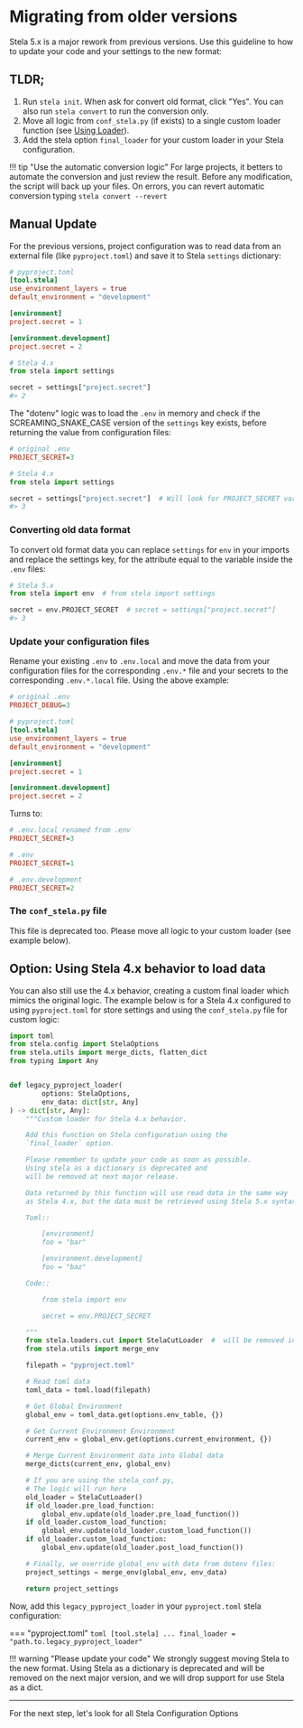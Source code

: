 # Migrating from older versions

Stela 5.x is a major rework from previous versions. Use this guideline to how to update your code and your settings to
the new format:

## TLDR;

1. Run `stela init`. When ask for convert old format, click "Yes". You can also run `stela convert` to run the
   conversion only.
2. Move all logic from `conf_stela.py` (if exists) to a single custom loader function (see [Using Loader](using_loader.md)).
3. Add the stela option `final_loader` for your custom loader in your Stela configuration.


!!! tip "Use the automatic conversion logic"
    For large projects, it betters to automate the conversion and just review the result.
    Before any modification, the script will back up your files.
    On errors, you can revert automatic conversion typing `stela convert --revert`

## Manual Update

For the previous versions, project configuration was to read data from an external file (like `pyproject.toml`) and save
it to Stela `settings` dictionary:

```toml
# pyproject.toml
[tool.stela]
use_environment_layers = true
default_environment = "development"

[environment]
project.secret = 1

[environment.development]
project.secret = 2
```

```python
# Stela 4.x
from stela import settings

secret = settings["project.secret"]
#> 2
```

The "dotenv" logic was to load the `.env` in memory and check if the SCREAMING_SNAKE_CASE version of the `settings` key
exists, before returning the value from configuration files:

```ini
# original .env
PROJECT_SECRET=3
```

```python
# Stela 4.x
from stela import settings

secret = settings["project.secret"]  # Will look for PROJECT_SECRET variable first
#> 3
```

### Converting old data format

To convert old format data you can replace `settings` for `env` in your imports and replace the settings key, for the
attribute equal to the variable inside the `.env` files:

```python
# Stela 5.x
from stela import env  # from stela import settings

secret = env.PROJECT_SECRET  # secret = settings["project.secret"]
#> 3
```

### Update your configuration files

Rename your existing `.env` to `.env.local` and move the data from your configuration files for the corresponding
`.env.*` file and your secrets to the corresponding `.env.*.local` file. Using the above example:

```ini
# original .env
PROJECT_DEBUG=3
```

```toml
# pyproject.toml
[tool.stela]
use_environment_layers = true
default_environment = "development"

[environment]
project.secret = 1

[environment.development]
project.secret = 2
```

Turns to:

```ini
# .env.local renamed from .env
PROJECT_SECRET=3
```

```ini
# .env
PROJECT_SECRET=1
```

```ini
# .env.development
PROJECT_SECRET=2
```

### The `conf_stela.py` file
This file is deprecated too. Please move all logic to your custom loader (see example below).

## Option: Using Stela 4.x behavior to load data

You can also still use the 4.x behavior, creating a custom final loader which mimics the original logic.
The example below is for a Stela 4.x configured to using `pyproject.toml` for store settings and using the
`conf_stela.py` file for custom logic:

```python
import toml
from stela.config import StelaOptions
from stela.utils import merge_dicts, flatten_dict
from typing import Any


def legacy_pyproject_loader(
        options: StelaOptions,
        env_data: dict[str, Any]
) -> dict[str, Any]:
    """Custom loader for Stela 4.x behavior.

    Add this function on Stela configuration using the
    `final_loader` option.

    Please remember to update your code as soon as possible.
    Using stela as a dictionary is deprecated and
    will be removed at next major release.

    Data returned by this function will use read data in the same way
    as Stela 4.x, but the data must be retrieved using Stela 5.x syntax.

    Toml::

        [environment]
        foo = "bar"

        [environment.development]
        foo = "baz"

    Code::

        from stela import env

        secret = env.PROJECT_SECRET

    """
    from stela.loaders.cut import StelaCutLoader  #  will be removed in Stela 6.0
    from stela.utils import merge_env

    filepath = "pyproject.toml"

    # Read toml data
    toml_data = toml.load(filepath)

    # Get Global Environment
    global_env = toml_data.get(options.env_table, {})

    # Get Current Environment Environment
    current_env = global_env.get(options.current_environment, {})

    # Merge Current Environment data into Global data
    merge_dicts(current_env, global_env)

    # If you are using the stela_conf.py,
    # The logic will run here
    old_loader = StelaCutLoader()
    if old_loader.pre_load_function:
        global_env.update(old_loader.pre_load_function())
    if old_loader.custom_load_function:
        global_env.update(old_loader.custom_load_function())
    if old_loader.custom_load_function:
        global_env.update(old_loader.post_load_function())

    # Finally, we override global_env with data from dotenv files:
    project_settings = merge_env(global_env, env_data)

    return project_settings
```

Now, add this `legacy_pyproject_loader` in your `pyproject.toml` stela configuration:

=== "pyproject.toml"
    ```toml
    [tool.stela]
    ...
    final_loader = "path.to.legacy_pyproject_loader"
    ```

!!! warning "Please update your code"
    We strongly suggest moving Stela to the new format. Using Stela as a dictionary is deprecated and will be removed
    on the next major version, and we will drop support for use Stela as a dict.


---

For the next step, let's look for all Stela Configuration Options
